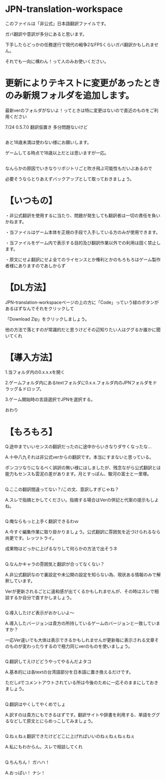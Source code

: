 # JPN-translation-workspace

このファイルは「非公式」日本語翻訳ファイルです。

ガバ翻訳や意訳が多分にあると思います。

下手したらどっかの任務遂行で現代の戦争2なFPSくらいガバ翻訳かもしれません。

それでも一向に構わん！って人のみお使いください。

# 更新によりテキストに変更があったときのみ新規フォルダを追加します。

最新verのフォルダがないよ！ってときは特に変更はないので直近のものをご利用ください


7/24  0.5.7.0 翻訳仮置き 多分問題ないけど
##
あと18歳未満は使わない様にお願いします。

ゲームしてる時点で18歳以上だとは思いますが一応。
##
なんらかの原因でいきなりリポジトリごと吹き飛ぶ可能性もだいぶあるので

必要そうならとりあえずバックアップとして取っておきましょう。
##

# 【いつもの】

・非公式翻訳を使用するに当たり、問題が発生しても翻訳者は一切の責任を負いかねます。

・当ファイルはゲーム本体を正規の手段で入手している方のみが使用できます。

・当ファイルをゲーム内で表示する目的及び翻訳作業以外での利用は固く禁止します。

・原文にせよ翻訳にせよ全てのライセンスとか権利とかのもろもろはゲーム製作者様にありますのであしからず

##

# 【DL方法】
JPN-translation-workspaceページの上の方に「Code」っていう緑のボタンがあるはずなんでそれをクリックして

「Download Zip」をクリックしましょう。

他の方法で落とすのが常識的だと思うけどその辺知りたい人はググるか誰かに聞いてくれ

##

# 【導入方法】
1.当フォルダ内の0.x.x.xを開く

2.ゲームフォルダ内にあるtextフォルダに0.x.x.フォルダ内のJPNフォルダをドラッグ＆ドロップ。

3.ゲーム開始時の言語選択でJPNを選択する。

おわり

##

# 【もろもろ】
Q.途中までいいセンスの翻訳だったのに途中からいきなりダサくなったな...

A.十中八九それは非公式verからの翻訳です。本当にすまないと思っている。

ポンコツなりになるべく誤訳の無い様にはしましたが、残念ながら公式翻訳とは能力もセンスも雲泥の差があります。月とすっぽん、駿河の富士と一里塚。
##


Q.ここの翻訳間違ってない？/この文、意訳しすぎじゃね？

A.スレで指摘とかしてください。指摘する場合はVerの併記と代案の提示もしよね。
##

Q.俺ならもっと上手く翻訳できるわｗ

A.今すぐ編集作業に取り掛かりましょう。公式翻訳に雰囲気を近づけられるなら尚更です。レッツトライ。

成果物はどっかに上げるなりして何らかの方法で出そうネ
##

Q.なんかキャラの雰囲気と翻訳が合ってなくない？

A.非公式翻訳なので裏設定や未公開の設定を知らない為、現状ある情報のみで解釈しています。

Verが更新されるごとに違和感が出てくるかもしれませんが、その時はスレで相談するか自分で直すかしましょう。
##

Q.導入したけど表示がおかしいよ～

A.導入したバージョンは貴方の所持しているゲームのバージョンと一致していますか？

一応Ver違いでも大体は表示できるかもしれませんが更新毎に表示される文章そのものが変わったりするので極力同じverのものを使いましょう。
##

Q.翻訳してえけどどうやってやるんだよタコ

A.基本的には各textの台湾語部分を日本語に置き換えるだけです。

ただし♯でコメントアウトされている所は今後のために一応そのままにしておきましょう。
##

Q.翻訳はやくしてやくめでしょ

A.訳すのは貴方にもできるはずです。翻訳サイトや辞書を利用する、単語をググるなどして原文とにらめっこしてみましょう。
##
Q.ねぇねぇ翻訳できたけどどこに上げればいいのねぇねぇねぇねぇ

A.私にもわからん。スレで相談してくれ
##
Q.ちんちん！ ガハハ！

A.おっぱい！ ナシ！
